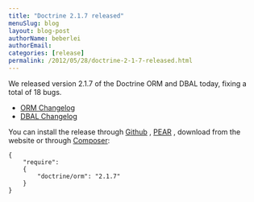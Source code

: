 ```yaml
---
title: "Doctrine 2.1.7 released"
menuSlug: blog
layout: blog-post
authorName: beberlei
authorEmail:
categories: [release]
permalink: /2012/05/28/doctrine-2-1-7-released.html
---
```

We released version 2.1.7 of the Doctrine ORM and DBAL today, fixing a
total of 18 bugs.

-   [ORM
    Changelog](http://www.doctrine-project.org/jira/browse/DDC/fixforversion/10198)
-   [DBAL
    Changelog](http://www.doctrine-project.org/jira/browse/DBAL/fixforversion/10200)

You can install the release through
[Github](https://github.com/doctrine/doctrine2) ,
[PEAR](http://pear.doctrine-project.org) , download from the website or
through [Composer](http://www.packagist.org):

~~~~ {.sourceCode .yaml}
{
    "require":
    {
        "doctrine/orm": "2.1.7"
    }
}
~~~~
